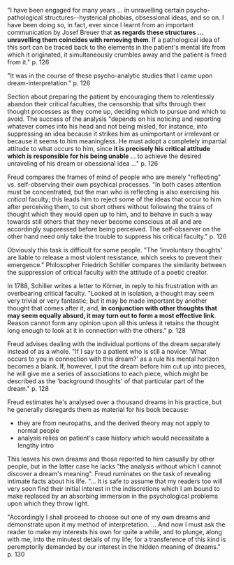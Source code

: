 "I have been engaged for many years ... in unravelling certain psycho-pathological structures--hysterical phobias, obsessional ideas, and so on. I have been doing so, in fact, ever since I learnt from an important communication by Josef Breuer that **as regards these structures ... unravelling them coincides with removing them**.  If a pathological idea of this sort can be traced back to the elements in the patient's mental life from which it originated, it simultaneously crumbles away and the patient is freed from it." p. 126

"It was in the course of these psycho-analytic studies that I came upon dream-interpretation." p. 126

Section about preparing the patient by encouraging them to relentlessly abandon their critical faculties, the censorship that sifts through their thought processes as they come up, deciding which to pursue and which to avoid.  The success of the  analysis "depends on his noticing and reporting whatever comes into his head and not being misled, for instance, into suppressing an idea because it strikes him as unimportant or irrelevant or because it seems to him meaningless.  He must adopt a completely impartial attitude to what occurs to him, since **it is precisely his critical attitude which is responsible for his being unable** ... to achieve the desired unraveling of his dream or obessional idea ..." p. 126

Freud compares the frames of mind of people who are merely "reflecting" vs. self-observing their own psychical processes.  "In both cases attention must be concentrated, but the man who is reflecting is also exercising his *critical* faculty; this leads him to reject some of the ideas that occur to him after perceiving them, to cut short others without following the trains of thought which they would open up to him, and to behave in such a way towards still others that they never become conscious at all and are accordingly suppressed before being perceived.  The self-observer on the other hand need only take the trouble to suppress his critical faculty." p. 126

Obviously this task is difficult for some people.  "The 'involuntary thoughts' are liable to release a most violent resistance, which seeks to prevent their emergence."  Philosopher Friedrich Schiller compares the similarity between the suppression of critical faculty with the attitude of a poetic creator.

In 1788, Schiller writes a letter to Körner, in reply to his frustration with an overbearing critical faculty.  "Looked at in isolation, a thought may seem very trivial or very fantastic; but it may be made important by another thought that comes after it, and, **in conjunction with other thoughts that may seem equally absurd, it may turn out to form a most effective link**.  Reason cannot form any opinion upon all this unless it retains the thought long enough to look at it in connection with the others." p. 128

Freud advises dealing with the individual portions of the dream separately instead of as a whole.  "If I say to a patient who is still a novice: 'What occurs to you in connection with this dream?' as a rule his mental horizon becomes a blank.  If, however, I put the dream before him cut up into pieces, he will give me a series of associations to each piece, which might be described as the 'background thoughts' of that particular part of the dream." p. 128

Freud estimates he's analysed over a thousand dreams in his practice, but he generally disregards them as material for his book because:
* they are from neuropaths, and the derived theory may not apply to normal people
* analysis relies on patient's case history which would necessitate a lengthy intro

This leaves his own dreams and those reported to him casually by other people, but in the latter case he lacks "the analysis without which I cannot discover a dream's meaning".  Freud ruminates on the task of revealing intimate facts about his life.  "... It is safe to assume that my readers too will very soon find their initial interest in the indiscretions which I am bound to make replaced by an absorbing immersion in the psychological problems upon which they throw light.

"Accordingly I shall proceed to choose out one of my own dreams and demonstrate upon it my method of interpretation. ... And now I must ask the reader to make my interests his own for quite a while, and to plunge, along with me, into the minutest details of my life; for a transference of this kind is peremptorily demanded by our interest in the hidden meaning of dreams." p. 130
